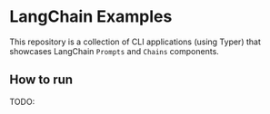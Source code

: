 # LangChain Examples

This repository is a collection of CLI applications (using Typer) that 
showcases LangChain `Prompts` and `Chains` components. 

## How to run

TODO: